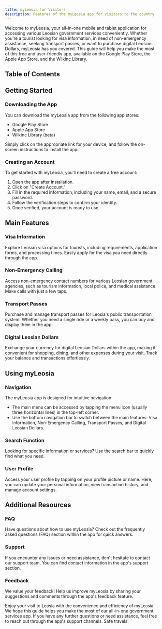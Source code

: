 ```yaml
---
title: myLeosia for Visitors
description: Features of the myLeosia app for visitors to the country
---
```


Welcome to myLeosia, your all-in-one mobile and tablet application for accessing various Leosian government services conveniently. Whether you're a tourist looking for visa information, in need of non-emergency assistance, seeking transport passes, or want to purchase digital Leosian Dollars, myLeosia has you covered. This guide will help you make the most of this free and user-friendly app, available on the Google Play Store, the Apple App Store, and the Wilkinc Library.

## Table of Contents

## Getting Started

### Downloading the App

You can download the myLeosia app from the following app stores:

- Google Play Store
- Apple App Store
- Wilkinc Library (beta)

Simply click on the appropriate link for your device, and follow the on-screen instructions to install the app.

### Creating an Account

To get started with myLeosia, you'll need to create a free account:

1. Open the app after installation.
2. Click on "Create Account."
3. Fill in the required information, including your name, email, and a secure password.
4. Follow the verification steps to confirm your identity.
5. Once verified, your account is ready to use.

## Main Features

### Visa Information

Explore Leosian visa options for tourists, including requirements, application forms, and processing times. Easily apply for the visa you need directly through the app.

### Non-Emergency Calling

Access non-emergency contact numbers for various Leosian government agencies, such as tourism information, local police, and medical assistance. Make calls with just a few taps.

### Transport Passes

Purchase and manage transport passes for Leosia's public transportation system. Whether you need a single ride or a weekly pass, you can buy and display them in the app.

### Digital Leosian Dollars

Exchange your currency for digital Leosian Dollars within the app, making it convenient for shopping, dining, and other expenses during your visit. Track your balance and transactions effortlessly.

## Using myLeosia

### Navigation

The myLeosia app is designed for intuitive navigation:

- The main menu can be accessed by tapping the menu icon (usually three horizontal lines) in the top-left corner.
- Use the bottom navigation bar to switch between the main features: Visa Information, Non-Emergency Calling, Transport Passes, and Digital Leosian Dollars.

### Search Function

Looking for specific information or services? Use the search bar to quickly find what you need.

### User Profile

Access your user profile by tapping on your profile picture or name. Here, you can update your personal information, view transaction history, and manage account settings.

## Additional Resources

### FAQ

Have questions about how to use myLeosia? Check out the frequently asked questions (FAQ) section within the app for quick answers.

### Support

If you encounter any issues or need assistance, don't hesitate to contact our support team. You can find contact information in the app's support section.

### Feedback

We value your feedback! Help us improve myLeosia by sharing your suggestions and comments through the app's feedback feature.

Enjoy your visit to Leosia with the convenience and efficiency of myLeosia! We hope this guide helps you make the most of our all-in-one government services app. If you have any further questions or need assistance, feel free to reach out through the app's support channels. Safe travels!
